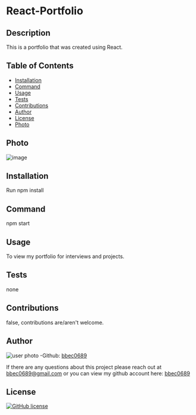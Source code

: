 # React-Portfolio

## Description
This is a portfolio that was created using React.

## Table of Contents

* [Installation](#installation)
* [Command](#command)
* [Usage](#usage)
* [Tests](#tests)
* [Contributions](#contributions)
* [Author](#questions)
* [License](#license)
* [Photo](#photo)

## Photo

![image](https://user-images.githubusercontent.com/71798106/113794712-6aaa2480-9708-11eb-9577-3c0523da541f.png)

## Installation

Run npm install

## Command

npm start

## Usage

To view my portfolio for interviews and projects.

## Tests

none

## Contributions

false, contributions are/aren't welcome.

## Author
![user photo](https://avatars.githubusercontent.com/bbec0689?size=100)
-Github: [bbec0689](https://github.com/bbec0689) 

If there are any questions about this project please reach out at bbec0689@gmail.com or you can view my github account here: [bbec0689](https://github.com/bbec0689)

## License 

[![GitHub license](https://img.shields.io/badge/license-MITLicense-red.svg)](https://shields.io/)
